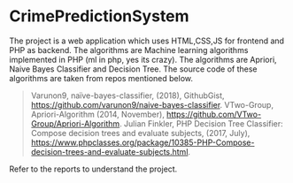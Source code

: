 # CrimePredictionSystem

The project is a web application which uses HTML,CSS,JS for frontend and PHP as backend. The algorithms are Machine learning algorithms implemented in PHP (ml in php, yes its crazy). The algorithms are Apriori, Naive Bayes Classifier and Decision Tree. The source code of these algorithms are taken from repos mentioned below.

> Varunon9, naïve-bayes-classifier, (2018), GithubGist, https://github.com/varunon9/naive-bayes-classifier.
> VTwo-Group, Apriori-Algorithm (2014, November), https://github.com/VTwo-Group/Apriori-Algorithm.
> Julian Finkler, PHP Decision Tree Classifier: Compose decision trees and evaluate subjects, (2017, July), https://www.phpclasses.org/package/10385-PHP-Compose-decision-trees-and-evaluate-subjects.html.


Refer to the reports to understand the project.
